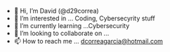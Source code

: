 - 👋 Hi, I’m David (@d29correa)
- 👀 I’m interested in ... Coding, Cybersecyrity stuff
- 🌱 I’m currently learning ...Cybersecurity
- 💞️ I’m looking to collaborate on ...  
- 📫 How to reach me ... dcorreagarcia@hotmail.com

<!---
d29correa/d29correa is a ✨ special ✨ repository because its `README.md` (this file) appears on your GitHub profile.
You can click the Preview link to take a look at your changes.
--->
